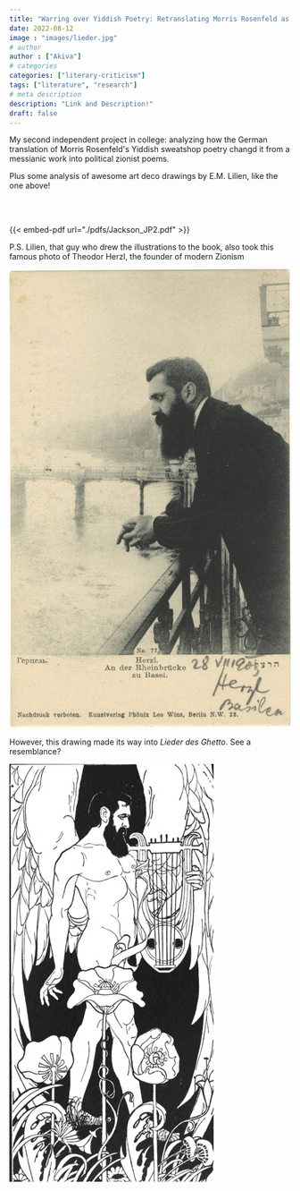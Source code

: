 ```yaml
---
title: "Warring over Yiddish Poetry: Retranslating Morris Rosenfeld as a Political Zionist"
date: 2022-08-12
image : "images/lieder.jpg"
# author
author : ["Akiva"]
# categories
categories: ["literary-criticism"]
tags: ["literature", "research"]
# meta description
description: "Link and Description!"
draft: false
---
```


My second independent project in college: analyzing how the German translation of Morris Rosenfeld's Yiddish sweatshop poetry changd it from a messianic work into political zionist poems. 

Plus some analysis of awesome art deco drawings by E.M. Lilien, like the one above!

 <!-- ![lieder](/images/lieder.jpg) -->
<br><br>

{{< embed-pdf url="./pdfs/Jackson_JP2.pdf" >}}

P.S. Lilien, that guy who drew the illustrations to the book, also took this famous photo of Theodor Herzl, the founder of modern Zionism

![herzl](/images/herzl.jpg)

However, this drawing made its way into _Lieder des Ghetto_. See a resemblance?

![naked herzl](/images/naked-herzl.png)

